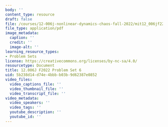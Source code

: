 ```yaml
---
body: ''
content_type: resource
draft: false
file: /courses/12-006j-nonlinear-dynamics-chaos-fall-2022/mit12_006jf22_ps6.pdf
file_type: application/pdf
image_metadata:
  caption: ''
  credit: ''
  image-alt: ''
learning_resource_types:
- Problem Sets
license: https://creativecommons.org/licenses/by-nc-sa/4.0/
resourcetype: Document
title: 12.006J F2022 Problem Set 6
uid: 5b238d14-d74e-4bbb-b03b-9d62387e0852
video_files:
  video_captions_file: ''
  video_thumbnail_file: ''
  video_transcript_file: ''
video_metadata:
  video_speakers: ''
  video_tags: ''
  youtube_description: ''
  youtube_id: ''
---
```

